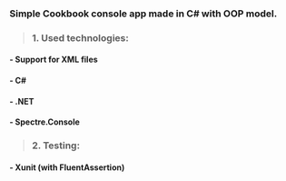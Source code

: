 ### Simple Cookbook console app made in C# with OOP model.
>### 1. Used technologies:
#### - Support for XML files
#### - C#
#### - .NET
#### - Spectre.Console
>### 2. Testing:
#### - Xunit (with FluentAssertion)
